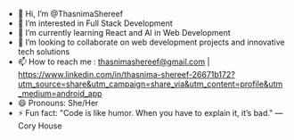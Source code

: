 - 👋 Hi, I’m @ThasnimaShereef
- 👀 I’m interested in Full Stack Development
- 🌱 I’m currently learning React and AI in Web Development
- 💞️ I’m looking to collaborate on web development projects and innovative tech solutions
- 📫 How to reach me : thasnimashereef@gmail.com | https://www.linkedin.com/in/thasnima-shereef-26671b172?utm_source=share&utm_campaign=share_via&utm_content=profile&utm_medium=android_app
- 😄 Pronouns: She/Her
- ⚡ Fun fact: "Code is like humor. When you have to explain it, it’s bad." — Cory House

<!---
ThasnimaShereef/ThasnimaShereef is a ✨ special ✨ repository because its `README.md` (this file) appears on your GitHub profile.
You can click the Preview link to take a look at your changes.
--->
